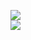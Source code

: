 [![](https://img.shields.io/badge/Made%20With-Github%20Spray-lightgrey.svg?style=for-the-badge&logo=github)](https://github.com/Annihil/github-spray#9821)  
[![](https://i.imgur.com/2DrTn0Z.gif)](https://github.com/Annihil/github-spray)